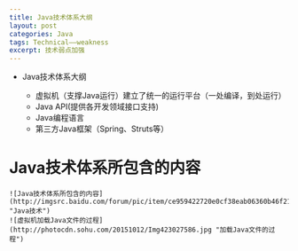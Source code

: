 ```yaml
---
title: Java技术体系大纲
layout: post
categories: Java
tags: Technical——weakness
excerpt: 技术弱点加强
---
```


* Java技术体系大纲

   * 虚拟机（支撑Java运行）建立了统一的运行平台（一处编译，到处运行）
   * Java API(提供各开发领域接口支持)
   * Java编程语言
   * 第三方Java框架（Spring、Struts等）
# Java技术体系所包含的内容
	![Java技术体系所包含的内容](http://imgsrc.baidu.com/forum/pic/item/ce959422720e0cf38eab06360b46f21fbc09aae2.jpg "Java技术")
	![虚拟机加载Java文件的过程](http://photocdn.sohu.com/20151012/Img423027586.jpg "加载Java文件的过程")
	
